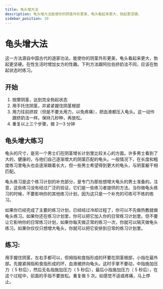 ```yaml
---
title: 龟头增大法
description: 龟头增大法能使你的阴茎外形更美，龟头看起来更大，勃起更坚硬。
sidebar_position: 10
---
```

# 龟头增大法
这一方法源自中国古代的道家功法，能使你的阴茎外形更美，龟头看起来更大，勃起更坚硬。在性生活时增加女方的性趣。下列方法跟阿拉伯挤奶法不同，应该在勃起状态时练习。

## 开始

1. 按摩阴茎，达到完全勃起状态
2. 用手托住阴茎，并紧紧握住阴茎根部
3. 用力往前挤捏（但是不要太用力，以免疼痛），把血液都压入龟头。这一动作跟挤奶法一样。保持几秒种，再放松。
4. 重复以上三个步骤，做 2—3 分钟


## 龟头增大练习

龟头的尺寸，是另一个男士们在阴茎增长计划里比较关心的方面。许多男士看到了大的，健康的，与他们自己逐渐增大的阴茎匹配的龟头。一般情况下，在长度和粗度练习里龟头也会逐渐跟着长大，但一些男士希望得到更大的龟头，与阴茎躯干相匹配。

龟头练习是这个练习计划的补充部分，是专门为那些想增大龟头的男士准备的。注意，这些练习没有经过广泛的验证，它们是一些练习者提供的方法。当你做龟头练习的时候，不要影响你的其他练习计划，因为这只是一个补充的可练可不练的练习。

如果你已经完成了主要的练习计划，已经经过冷却过程了，你可以不先做热敷就做龟头练习。如果你还在练习计划里，你可以把它加入你的日常练习计划里。但不要让它影响你的日常练习计划，如果你每天做正常的练习一次，你就可以隔天做龟头练习。如果你仅仅只想增大龟头，你就可以把它安排到日常的练习计划里。

## 练习:

用手握住阴茎，左右手都可以，但拇指和食指形成的环要在阴茎根部，小指在最外部。先握紧拇指和食指形成的环，血液被挤向龟头。这时手掌不要动，中指施加压力（ 5 秒后），然后无名指施加压力（ 5 秒后），最后小指施加压力（ 5 秒后），在这个过程中，前面的手指不要放松。重复做 5 次。如感觉不适或疼痛，马上停止。
